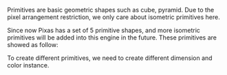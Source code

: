 Primitives are basic geometric shapes such as cube, pyramid. Due to the pixel arrangement restriction, we only care about isometric primitives here.

Since now Pixas has a set of 5 primitive shapes, and more isometric primitives will be added into this engine in the future. These primitives are showed as follow:

To create different primitives, we need to create different dimension and color instance.
